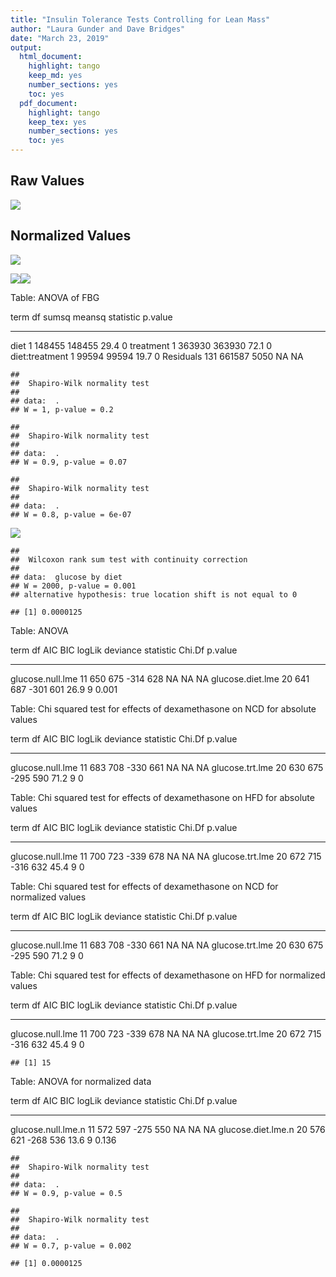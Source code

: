 ```yaml
---
title: "Insulin Tolerance Tests Controlling for Lean Mass"
author: "Laura Gunder and Dave Bridges"
date: "March 23, 2019"
output:
  html_document:
    highlight: tango
    keep_md: yes
    number_sections: yes
    toc: yes
  pdf_document:
    highlight: tango
    keep_tex: yes
    number_sections: yes
    toc: yes
---
```









## Raw Values
![](figures/itt-raw-1.png)<!-- -->

## Normalized Values
  
![](figures/itt-normalized-1.png)<!-- -->
    
![](figures/itt-fbg-1.png)<!-- -->![](figures/itt-fbg-2.png)<!-- -->

Table: ANOVA of FBG

term               df    sumsq   meansq   statistic   p.value
---------------  ----  -------  -------  ----------  --------
diet                1   148455   148455        29.4         0
treatment           1   363930   363930        72.1         0
diet:treatment      1    99594    99594        19.7         0
Residuals         131   661587     5050          NA        NA


```
## 
## 	Shapiro-Wilk normality test
## 
## data:  .
## W = 1, p-value = 0.2
```

```
## 
## 	Shapiro-Wilk normality test
## 
## data:  .
## W = 0.9, p-value = 0.07
```

```
## 
## 	Shapiro-Wilk normality test
## 
## data:  .
## W = 0.8, p-value = 6e-07
```

![](figures/statistics-1.png)<!-- -->

```
## 
## 	Wilcoxon rank sum test with continuity correction
## 
## data:  glucose by diet
## W = 2000, p-value = 0.001
## alternative hypothesis: true location shift is not equal to 0
```

```
## [1] 0.0000125
```



Table: ANOVA

term                df   AIC   BIC   logLik   deviance   statistic   Chi.Df   p.value
-----------------  ---  ----  ----  -------  ---------  ----------  -------  --------
glucose.null.lme    11   650   675     -314        628          NA       NA        NA
glucose.diet.lme    20   641   687     -301        601        26.9        9     0.001



Table: Chi squared test for effects of dexamethasone on NCD for absolute values

term                df   AIC   BIC   logLik   deviance   statistic   Chi.Df   p.value
-----------------  ---  ----  ----  -------  ---------  ----------  -------  --------
glucose.null.lme    11   683   708     -330        661          NA       NA        NA
glucose.trt.lme     20   630   675     -295        590        71.2        9         0



Table: Chi squared test for effects of dexamethasone on HFD for absolute values

term                df   AIC   BIC   logLik   deviance   statistic   Chi.Df   p.value
-----------------  ---  ----  ----  -------  ---------  ----------  -------  --------
glucose.null.lme    11   700   723     -339        678          NA       NA        NA
glucose.trt.lme     20   672   715     -316        632        45.4        9         0



Table: Chi squared test for effects of dexamethasone on NCD for normalized values

term                df   AIC   BIC   logLik   deviance   statistic   Chi.Df   p.value
-----------------  ---  ----  ----  -------  ---------  ----------  -------  --------
glucose.null.lme    11   683   708     -330        661          NA       NA        NA
glucose.trt.lme     20   630   675     -295        590        71.2        9         0



Table: Chi squared test for effects of dexamethasone on HFD for normalized values

term                df   AIC   BIC   logLik   deviance   statistic   Chi.Df   p.value
-----------------  ---  ----  ----  -------  ---------  ----------  -------  --------
glucose.null.lme    11   700   723     -339        678          NA       NA        NA
glucose.trt.lme     20   672   715     -316        632        45.4        9         0

```
## [1] 15
```



Table: ANOVA for normalized data

term                  df   AIC   BIC   logLik   deviance   statistic   Chi.Df   p.value
-------------------  ---  ----  ----  -------  ---------  ----------  -------  --------
glucose.null.lme.n    11   572   597     -275        550          NA       NA        NA
glucose.diet.lme.n    20   576   621     -268        536        13.6        9     0.136

```
## 
## 	Shapiro-Wilk normality test
## 
## data:  .
## W = 0.9, p-value = 0.5
```

```
## 
## 	Shapiro-Wilk normality test
## 
## data:  .
## W = 0.7, p-value = 0.002
```

```
## [1] 0.0000125
```

